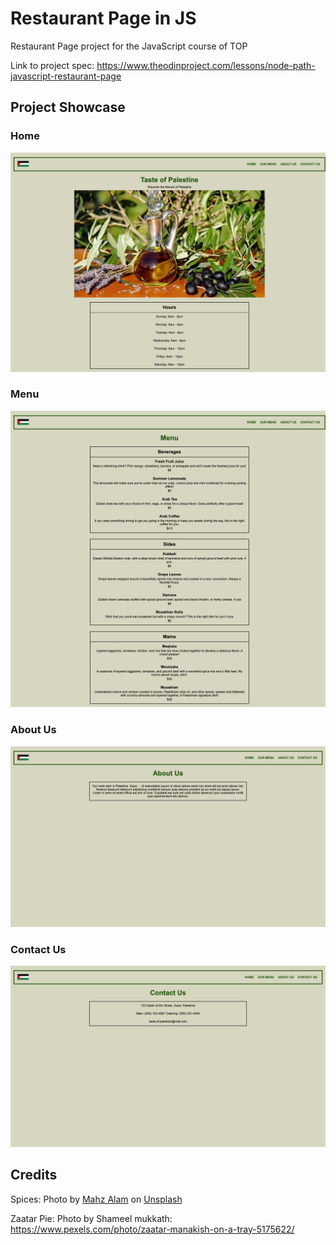 # Restaurant Page in JS

Restaurant Page project for the JavaScript course of TOP

Link to project spec: https://www.theodinproject.com/lessons/node-path-javascript-restaurant-page

## Project Showcase

### Home

![Home page](./src/assets/imgs/complete-project/homepage.png)

### Menu

![Menu page](./src/assets/imgs/complete-project/menu.png)

### About Us

![Aout us page](./src/assets/imgs/complete-project/aboutUs.png)

### Contact Us

![Contact us page](./src/assets/imgs/complete-project/contactUs.png)

## Credits

Spices: Photo by <a href="https://unsplash.com/@mahzmalam?utm_content=creditCopyText&utm_medium=referral&utm_source=unsplash">Mahz Alam</a> on <a href="https://unsplash.com/photos/a-variety-of-spices-on-display-in-a-store-IPMhOu5d3XA?utm_content=creditCopyText&utm_medium=referral&utm_source=unsplash">Unsplash</a>

Zaatar Pie: Photo by Shameel mukkath: https://www.pexels.com/photo/zaatar-manakish-on-a-tray-5175622/
